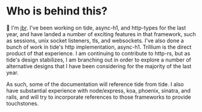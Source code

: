 # Who is behind this?

👋 I'm [jbr](https://github.com/jbr). I've been working on tide,
async-h1, and http-types for the last year, and have landed a number
of exciting features in that framework, such as sessions, unix socket
listeners, tls, and websockets. I've also done a bunch of work in
tide's http implementation, async-h1. Trillium is the direct product
of that experience. I am continuing to contribute to http-rs, but as
tide's design stabilizes, I am branching out in order to explore a
number of alternative designs that I have been considering for the
majority of the last year.

As such, some of the documentation will reference tide from tide. I
also have substantial experience with node/express, koa, phoenix,
sinatra, and rails, and will try to incorporate references to those
frameworks to provide touchstones.
